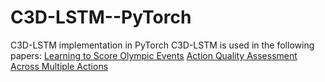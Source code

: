 # C3D-LSTM--PyTorch
C3D-LSTM implementation in PyTorch
C3D-LSTM is used in the following papers:
[Learning to Score Olympic Events](https://arxiv.org/abs/1611.05125)
[Action Quality Assessment Across Multiple Actions](https://arxiv.org/abs/1812.06367)
